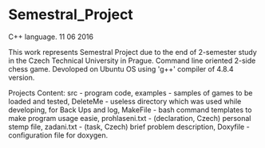 # Semestral_Project
C++ language. 11 06 2016

This work represents Semestral Project due to the end of 2-semester study in the Czech Technical University in Prague.
Command line oriented 2-side chess game. Devoloped on Ubuntu OS using 'g++' compiler of 4.8.4 version.

Projects Content:
src - program code,
examples - samples of games to be loaded and tested,
DeleteMe - useless directory which was used while developing, for Back Ups and log,
MakeFile - bash command templates to make program usage easie,
prohlaseni.txt - (declaration, Czech) personal stemp file,
zadani.txt - (task, Czech) brief problem description,
Doxyfile - configuration file for doxygen.

